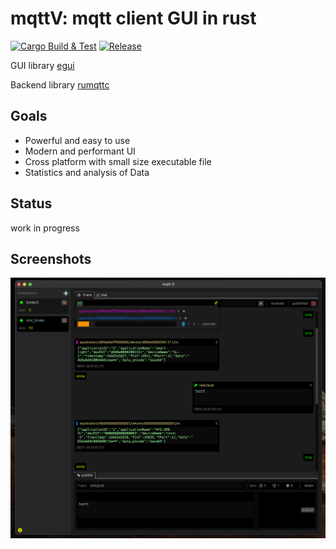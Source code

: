 #   mqttV:   mqtt client GUI in rust

[![Cargo Build & Test](https://github.com/L1nY4n/mqtt_v/actions/workflows/ci.yml/badge.svg)](https://github.com/L1nY4n/mqtt_v/actions/workflows/ci.yml)
[![Release](https://github.com/L1nY4n/mqtt_v/actions/workflows/Release.yml/badge.svg)](https://github.com/L1nY4n/mqtt_v/actions/workflows/Release.yml)

GUI library  [egui](https://github.com/emilk/egui)

Backend library [rumqttc](https://github.com/bytebeamio/rumqtt/tree/main/rumqttc)





## Goals
* Powerful and easy to use
* Modern and performant UI
* Cross platform with small size executable file
* Statistics and analysis of Data

## Status
work in progress


## Screenshots

<div align="center">
  <img src="./screenshots/v0.1.2.png" alt="mqttV" width="800" />

</div>